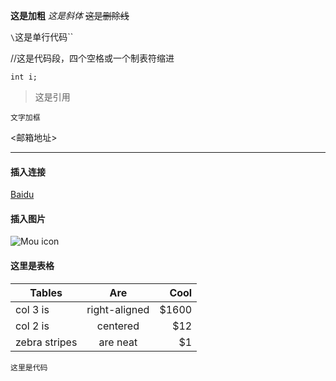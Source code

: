 
**这是加粗**
_这是斜体_
~~这是删除线~~

`\`这是单行代码\``

//这是代码段，四个空格或一个制表符缩进

    int i;

>这是引用

`文字加框`

<邮箱地址>

***

#### 插入连接

[Baidu](www.baidu.com)

#### 插入图片

![Mou icon](http://mouapp.com/Mou_128.png)

#### 这里是表格

| Tables        | Are           | Cool  |
| ------------- |:-------------:| -----:|
| col 3 is      | right-aligned | $1600 |
| col 2 is      | centered      |   $12 |
| zebra stripes | are neat      |    $1 |

`这里是代码`


